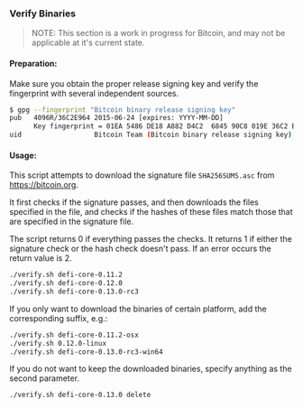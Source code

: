 ### Verify Binaries

> NOTE: This section is a work in progress for Bitcoin, and may not be applicable at it's current state.

#### Preparation:

Make sure you obtain the proper release signing key and verify the fingerprint with several independent sources.

```sh
$ gpg --fingerprint "Bitcoin binary release signing key"
pub   4096R/36C2E964 2015-06-24 [expires: YYYY-MM-DD]
      Key fingerprint = 01EA 5486 DE18 A882 D4C2  6845 90C8 019E 36C2 E964
uid                  Bitcoin Team (Bitcoin binary release signing key) <engineering@defichain.io>
```

#### Usage:

This script attempts to download the signature file `SHA256SUMS.asc` from https://bitcoin.org.

It first checks if the signature passes, and then downloads the files specified in the file, and checks if the hashes of these files match those that are specified in the signature file.

The script returns 0 if everything passes the checks. It returns 1 if either the signature check or the hash check doesn't pass. If an error occurs the return value is 2.


```sh
./verify.sh defi-core-0.11.2
./verify.sh defi-core-0.12.0
./verify.sh defi-core-0.13.0-rc3
```

If you only want to download the binaries of certain platform, add the corresponding suffix, e.g.:

```sh
./verify.sh defi-core-0.11.2-osx
./verify.sh 0.12.0-linux
./verify.sh defi-core-0.13.0-rc3-win64
```

If you do not want to keep the downloaded binaries, specify anything as the second parameter.

```sh
./verify.sh defi-core-0.13.0 delete
```
